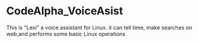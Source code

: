 # CodeAlpha_VoiceAsist

This is "Lexi" a voice assistant for Linux.
it can tell time, make searches on web,and performs some  basic Linux operations
